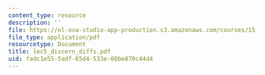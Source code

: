 ```yaml
---
content_type: resource
description: ''
file: https://ol-ocw-studio-app-production.s3.amazonaws.com/courses/15-667-negotiation-and-conflict-management-spring-2001/fadc1e555adf65d4533e60be870c44d4_lec5_discern_diffs.pdf
file_type: application/pdf
resourcetype: Document
title: lec5_discern_diffs.pdf
uid: fadc1e55-5adf-65d4-533e-60be870c44d4
---
```

